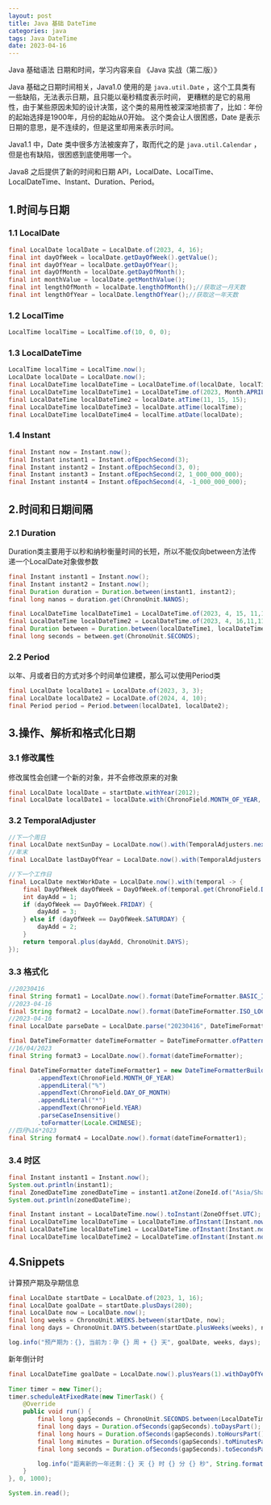 ```yaml
---
layout: post
title: Java 基础 DateTime
categories: java
tags: Java DateTime
date: 2023-04-16
---
```

Java 基础语法 日期和时间，学习内容来自 《Java 实战（第二版）》
<!--more-->

Java 基础之日期时间相关，Java1.0 使用的是 `java.util.Date` ，这个工具类有一些缺陷，无法表示日期，且只能以毫秒精度表示时间，
更糟糕的是它的易用性，由于某些原因未知的设计决策，这个类的易用性被深深地损害了，比如：年份的起始选择是1900年，月份的起始从0开始。
这个类会让人很困惑，Date 是表示日期的意思，是不连续的，但是这里却用来表示时间。

Java1.1 中，Date 类中很多方法被废弃了，取而代之的是 `java.util.Calendar` ，但是也有缺陷，很困惑到底使用哪一个。

Java8 之后提供了新的时间和日期 API，LocalDate、LocalTime、LocalDateTime、Instant、Duration、Period。

## 1.时间与日期
### 1.1 LocalDate
```java
final LocalDate localDate = LocalDate.of(2023, 4, 16);
final int dayOfWeek = localDate.getDayOfWeek().getValue();
final int dayOfYear = localDate.getDayOfYear();
final int dayOfMonth = localDate.getDayOfMonth();
final int monthValue = localDate.getMonthValue();
final int lengthOfMonth = localDate.lengthOfMonth();//获取这一月天数
final int lengthOfYear = localDate.lengthOfYear();//获取这一年天数
```

### 1.2 LocalTime
```java
LocalTime localTime = LocalTime.of(10, 0, 0);
```

### 1.3 LocalDateTime
```java
LocalTime localTime = LocalTime.now();
LocalDate localDate = LocalDate.now();
final LocalDateTime localDateTime = LocalDateTime.of(localDate, localTime);
final LocalDateTime localDateTime1 = LocalDateTime.of(2023, Month.APRIL, 16, 11, 15);
final LocalDateTime localDateTime2 = localDate.atTime(11, 15, 15);
final LocalDateTime localDateTime3 = localDate.atTime(localTime);
final LocalDateTime localDateTime4 = localTime.atDate(localDate);
```

### 1.4 Instant
```java
final Instant now = Instant.now();
final Instant instant1 = Instant.ofEpochSecond(3);
final Instant instant2 = Instant.ofEpochSecond(3, 0);
final Instant instant3 = Instant.ofEpochSecond(2, 1_000_000_000);
final Instant instant4 = Instant.ofEpochSecond(4, -1_000_000_000);
```

## 2.时间和日期间隔
### 2.1 Duration
Duration类主要用于以秒和纳秒衡量时间的长短，所以不能仅向between方法传递一个LocalDate对象做参数
```java
final Instant instant1 = Instant.now();
final Instant instant2 = Instant.now();
final Duration duration = Duration.between(instant1, instant2);
final long nanos = duration.get(ChronoUnit.NANOS);

final LocalDateTime localDateTime1 = LocalDateTime.of(2023, 4, 15, 11,11,11);
final LocalDateTime localDateTime2 = LocalDateTime.of(2023, 4, 16,11,11);
final Duration between = Duration.between(localDateTime1, localDateTime2);
final long seconds = between.get(ChronoUnit.SECONDS);
```

### 2.2 Period
以年、月或者日的方式对多个时间单位建模，那么可以使用Period类
```java
final LocalDate localDate1 = LocalDate.of(2023, 3, 3);
final LocalDate localDate2 = LocalDate.of(2024, 4, 10);
final Period period = Period.between(localDate1, localDate2);
```

## 3.操作、解析和格式化日期
### 3.1 修改属性
修改属性会创建一个新的对象，并不会修改原来的对象
```java
final LocalDate localDate = startDate.withYear(2012);
final LocalDate localDate1 = localDate.with(ChronoField.MONTH_OF_YEAR, 2);
```

### 3.2 TemporalAdjuster
```java
//下一个周日
final LocalDate nextSunDay = LocalDate.now().with(TemporalAdjusters.nextOrSame(DayOfWeek.SUNDAY));
//年末
final LocalDate lastDayOfYear = LocalDate.now().with(TemporalAdjusters.lastDayOfYear());

//下一个工作日
final LocalDate nextWorkDate = LocalDate.now().with(temporal -> {
    final DayOfWeek dayOfWeek = DayOfWeek.of(temporal.get(ChronoField.DAY_OF_WEEK));
    int dayAdd = 1;
    if (dayOfWeek == DayOfWeek.FRIDAY) {
        dayAdd = 3;
    } else if (dayOfWeek == DayOfWeek.SATURDAY) {
        dayAdd = 2;
    }
    return temporal.plus(dayAdd, ChronoUnit.DAYS);
});
```

### 3.3 格式化
```java
//20230416
final String format1 = LocalDate.now().format(DateTimeFormatter.BASIC_ISO_DATE);
//2023-04-16
final String format2 = LocalDate.now().format(DateTimeFormatter.ISO_LOCAL_DATE);
//2023-04-16
final LocalDate parseDate = LocalDate.parse("20230416", DateTimeFormatter.BASIC_ISO_DATE);

final DateTimeFormatter dateTimeFormatter = DateTimeFormatter.ofPattern("dd/MM/yyyy");
//16/04/2023
final String format3 = LocalDate.now().format(dateTimeFormatter);

final DateTimeFormatter dateTimeFormatter1 = new DateTimeFormatterBuilder()
        .appendText(ChronoField.MONTH_OF_YEAR)
        .appendLiteral("%")
        .appendText(ChronoField.DAY_OF_MONTH)
        .appendLiteral("*")
        .appendText(ChronoField.YEAR)
        .parseCaseInsensitive()
        .toFormatter(Locale.CHINESE);
//四月%16*2023
final String format4 = LocalDate.now().format(dateTimeFormatter1);
```

### 3.4 时区
```java
final Instant instant1 = Instant.now();
System.out.println(instant1);
final ZonedDateTime zonedDateTime = instant1.atZone(ZoneId.of("Asia/Shanghai"));
System.out.println(zonedDateTime);

final Instant instant = LocalDateTime.now().toInstant(ZoneOffset.UTC);
final LocalDateTime localDateTime = LocalDateTime.ofInstant(Instant.now(), ZoneId.of("America/Anchorage"));
final LocalDateTime localDateTime1 = LocalDateTime.ofInstant(Instant.now(), ZoneId.of("UTC+7"));
final LocalDateTime localDateTime2 = LocalDateTime.ofInstant(Instant.now(), ZoneId.systemDefault());
```

## 4.Snippets
计算预产期及孕期信息
```java
final LocalDate startDate = LocalDate.of(2023, 1, 16);
final LocalDate goalDate = startDate.plusDays(280);
final LocalDate now = LocalDate.now();
final long weeks = ChronoUnit.WEEKS.between(startDate, now);
final long days = ChronoUnit.DAYS.between(startDate.plusWeeks(weeks), now);

log.info("预产期为：{}, 当前为：孕 {} 周 + {} 天", goalDate, weeks, days);
```

新年倒计时
```java
final LocalDateTime goalDate = LocalDate.now().plusYears(1).withDayOfYear(1).atStartOfDay();
        
Timer timer = new Timer();
timer.scheduleAtFixedRate(new TimerTask() {
    @Override
    public void run() {
        final long gapSeconds = ChronoUnit.SECONDS.between(LocalDateTime.now(), goalDate);
        final long days = Duration.ofSeconds(gapSeconds).toDaysPart();
        final long hours = Duration.ofSeconds(gapSeconds).toHoursPart();
        final long minutes = Duration.ofSeconds(gapSeconds).toMinutesPart();
        final long seconds = Duration.ofSeconds(gapSeconds).toSecondsPart();

        log.info("距离新的一年还剩：{} 天 {} 时 {} 分 {} 秒", String.format("%03d", days), String.format("%02d", hours), String.format("%02d", minutes), String.format("%02d", seconds));
    }
}, 0, 1000);

System.in.read();
```
